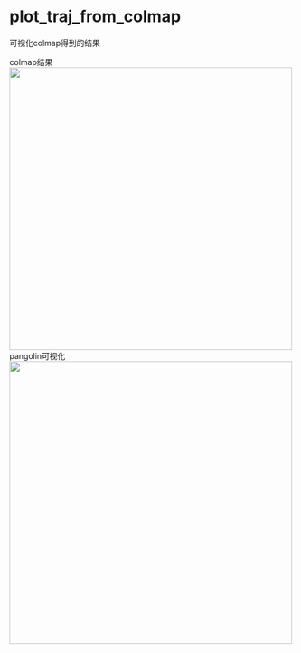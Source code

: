 # plot_traj_from_colmap
可视化colmap得到的结果

colmap结果
<img src="https://github.com/HLkyss/plot_traj_from_colmap/assets/69629475/974a3177-d611-4321-83cc-8a30e22edabf" width="500"> <br />
pangolin可视化
<img src="https://github.com/HLkyss/plot_traj_from_colmap/assets/69629475/37e070c8-7b2e-4f3c-837f-8f8e423ef6e0" width="500"> <br />
